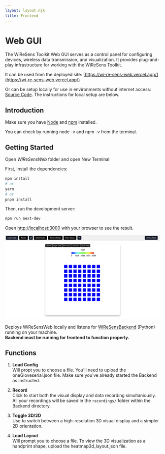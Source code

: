 ```yaml
---
layout: layout.njk
title: Frontend
---
```


# Web GUI

The WiReSens Toolkit Web GUI serves as a control panel for configuring devices, wireless data transmission, and visualization. It provides plug-and-play infrastructure for working with the WiReSens Toolkit.

It can be used from the deployed site: [https://wi-re-sens-web.vercel.app/](https://wi-re-sens-web.vercel.app/)

Or can be setup locally for use in environments without internet access: [Source Code](./assets/WiReSensWeb-main.zip). The instructions for local setup are below. 

## Introduction

Make sure you have [Node](https://nodejs.org/en/download) and [npm](https://www.npmjs.com/package/npm/v/10.9.2) installed.

You can check by running node -v and npm -v from the terminal. 

## Getting Started

Open *WiReSensWeb* folder and open New Terminal

First, install the dependencies:

```bash
npm install
# or
yarn
# or
pnpm install
```

Then, run the development server:

```bash
npm run next-dev
```

Open [http://localhost:3000](http://localhost:3000) with your browser to see the result.

![upload](./assets/localhost.png)

Deploys WiReSensWeb locally and listens for [WiReSensBackend](/backend) (Python) running on your machine.  
**Backend must be running for frontend to function properly.**

## Functions
1. **Load Config**  
    Will propt you to choose a file. You'll need to upload the oneGloveserial.json file. Make sure you've already started the Backend as instructed.  

2. **Record**  
    Click to start both the visual display and data recording simultaniously. All your recordings will be saved in the `recordings/` folder within the Backend directory.

3. **Toggle 3D/2D**  
    Use to switch between a high-resolution 3D visual display and a simpler 2D orientation.

4. **Load Layout**  
    Will prompt you to choose a file. To view the 3D visualization as a handprint shape, upload the heatmap3d_layout.json file.